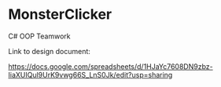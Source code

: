 # MonsterClicker
C# OOP Teamwork

Link to design document:

https://docs.google.com/spreadsheets/d/1HJaYc7608DN9zbz-IiaXUIQul9UrK9vwg66S_LnS0Jk/edit?usp=sharing
